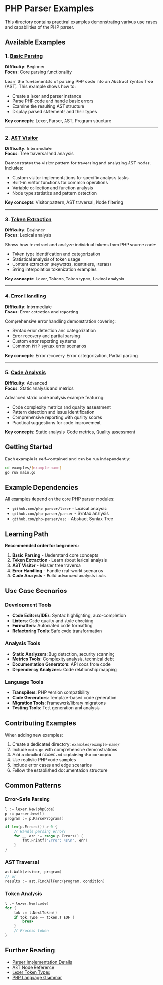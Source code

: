 # PHP Parser Examples

This directory contains practical examples demonstrating various use cases and capabilities of the PHP parser.

## Available Examples

### 1. [Basic Parsing](./basic-parsing/)
**Difficulty**: Beginner  
**Focus**: Core parsing functionality

Learn the fundamentals of parsing PHP code into an Abstract Syntax Tree (AST). This example shows how to:
- Create a lexer and parser instance
- Parse PHP code and handle basic errors
- Examine the resulting AST structure
- Display parsed statements and their types

**Key concepts**: Lexer, Parser, AST, Program structure

---

### 2. [AST Visitor](./ast-visitor/)  
**Difficulty**: Intermediate  
**Focus**: Tree traversal and analysis

Demonstrates the visitor pattern for traversing and analyzing AST nodes. Includes:
- Custom visitor implementations for specific analysis tasks
- Built-in visitor functions for common operations
- Variable collection and function analysis
- Node type statistics and pattern detection

**Key concepts**: Visitor pattern, AST traversal, Node filtering

---

### 3. [Token Extraction](./token-extraction/)
**Difficulty**: Beginner  
**Focus**: Lexical analysis

Shows how to extract and analyze individual tokens from PHP source code:
- Token type identification and categorization
- Statistical analysis of token usage
- Content extraction (keywords, identifiers, literals)
- String interpolation tokenization examples

**Key concepts**: Lexer, Tokens, Token types, Lexical analysis

---

### 4. [Error Handling](./error-handling/)
**Difficulty**: Intermediate  
**Focus**: Error detection and reporting

Comprehensive error handling demonstration covering:
- Syntax error detection and categorization
- Error recovery and partial parsing
- Custom error reporting systems
- Common PHP syntax error scenarios

**Key concepts**: Error recovery, Error categorization, Partial parsing

---

### 5. [Code Analysis](./code-analysis/)
**Difficulty**: Advanced  
**Focus**: Static analysis and metrics

Advanced static code analysis example featuring:
- Code complexity metrics and quality assessment
- Pattern detection and issue identification  
- Comprehensive reporting with quality scores
- Practical suggestions for code improvement

**Key concepts**: Static analysis, Code metrics, Quality assessment

## Getting Started

Each example is self-contained and can be run independently:

```bash
cd examples/[example-name]
go run main.go
```

## Example Dependencies

All examples depend on the core PHP parser modules:
- `github.com/php-parser/lexer` - Lexical analysis
- `github.com/php-parser/parser` - Syntax analysis  
- `github.com/php-parser/ast` - Abstract Syntax Tree

## Learning Path

**Recommended order for beginners:**
1. **Basic Parsing** - Understand core concepts
2. **Token Extraction** - Learn about lexical analysis
3. **AST Visitor** - Master tree traversal
4. **Error Handling** - Handle real-world scenarios
5. **Code Analysis** - Build advanced analysis tools

## Use Case Scenarios

### Development Tools
- **Code Editors/IDEs**: Syntax highlighting, auto-completion
- **Linters**: Code quality and style checking
- **Formatters**: Automated code formatting
- **Refactoring Tools**: Safe code transformation

### Analysis Tools  
- **Static Analyzers**: Bug detection, security scanning
- **Metrics Tools**: Complexity analysis, technical debt
- **Documentation Generators**: API docs from code
- **Dependency Analyzers**: Code relationship mapping

### Language Tools
- **Transpilers**: PHP version compatibility
- **Code Generators**: Template-based code generation  
- **Migration Tools**: Framework/library migrations
- **Testing Tools**: Test generation and analysis

## Contributing Examples

When adding new examples:
1. Create a dedicated directory: `examples/example-name/`
2. Include `main.go` with comprehensive demonstrations
3. Add a detailed `README.md` explaining the concepts
4. Use realistic PHP code samples
5. Include error cases and edge scenarios
6. Follow the established documentation structure

## Common Patterns

### Error-Safe Parsing
```go
l := lexer.New(phpCode)
p := parser.New(l)
program := p.ParseProgram()

if len(p.Errors()) > 0 {
    // Handle parsing errors
    for _, err := range p.Errors() {
        fmt.Printf("Error: %s\n", err)
    }
}
```

### AST Traversal
```go
ast.Walk(visitor, program)
// or
results := ast.FindAllFunc(program, condition)
```

### Token Analysis
```go
l := lexer.New(code)
for {
    tok := l.NextToken()
    if tok.Type == token.T_EOF {
        break
    }
    // Process token
}
```

## Further Reading

- [Parser Implementation Details](../parser/)
- [AST Node Reference](../ast/)
- [Lexer Token Types](../lexer/)
- [PHP Language Grammar](https://github.com/php/php-src)